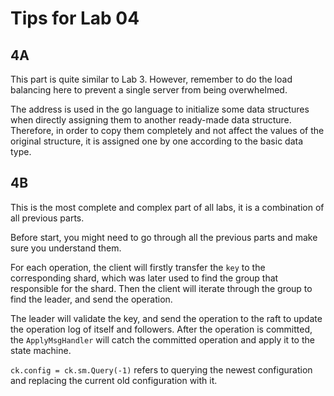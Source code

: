 # Tips for Lab 04

## 4A

This part is quite similar to Lab 3. However, remember to do the load balancing here to prevent a single server from being overwhelmed.

The address is used in the go language to initialize some data structures when directly assigning them to another ready-made data structure. Therefore, in order to copy them completely and not affect the values of the original structure, it is assigned one by one according to the basic data type.

## 4B

This is the most complete and complex part of all labs, it is a combination of all previous parts.

Before start, you might need to go through all the previous parts and make sure you understand them.

For each operation, the client will firstly transfer the `key` to the corresponding shard, which was later used to find the group that responsible for the shard. Then the client will iterate through the group to find the leader, and send the operation.

The leader will validate the key, and send the operation to the raft to update the operation log of itself and followers. After the operation is committed, the `ApplyMsgHandler` will catch the committed operation and apply it to the state machine.

`ck.config = ck.sm.Query(-1)` refers to querying the newest configuration and replacing the current old configuration with it.
